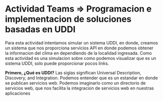 # Actividad Teams => Programacion e implementacion de soluciones basadas en UDDI
Para esta actividad intentamos simular un sistema UDDI, en donde, creamos un sistema que nos proporciona servicios API en donde podemos obtener la informacion del clima en dependiendo de la localidad ingresada. Como esta actividad es una simulacion sobre como podemos visualizar que es un sistema UDDI, solo puede proporcionar pocos links.

**Primero, ¿Qué es UDDI?**
Las siglas significan Universal Description, Discovery, and Integration. Podemos entender que es un estandar en donde se publican servicios web. Podemos imaginarlo como un directorio de servicios web, que nos facilita la integracion de servicios web en nuestras aplicaciones
